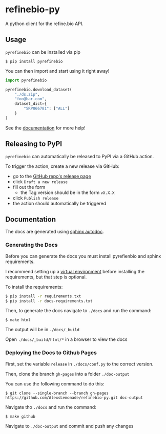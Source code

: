 # refinebio-py

A python client for the refine.bio API.

## Usage

`pyrefinebio` can be installed via pip

```
$ pip install pyrefinebio
```

You can then import and start using it right away!

```python
import pyrefinebio

pyrefinebio.download_dataset(
    "./ds.zip",
    "foo@bar.com",
    dataset_dict={
        "SRP066781": ["ALL"]
    }
)
```

See the [documentation](https://alexslemonade.github.io/refinebio-py/index.html) for more help!

## Releasing to PyPI

`pyrefinebio` can automatically be released to PyPI via a GitHub action.

To trigger the action, create a new release via GitHub:
- go to the [GitHub repo's release page](https://github.com/AlexsLemonade/refinebio-py/releases)
- click `Draft a new release`
- fill out the form
    - the Tag version should be in the form `vX.X.X`
- click `Publish release`
- the action should automatically be triggered

## Documentation

The docs are generated using [sphinx autodoc](https://www.sphinx-doc.org/en/master/usage/extensions/autodoc.html).

### Generating the Docs

Before you can generate the docs you must install pyrefienbio and sphinx requirements.

I recommend setting up a [virtual environment](https://docs.python.org/3/tutorial/venv.html)
before installing the requirements, but that step is optional.

To install the requirements:

```bash
$ pip install -r requirements.txt
$ pip install -r docs-requirements.txt
```

Then, to generate the docs navigate to `./docs` and run the command:

```
$ make html
```

The output will be in `./docs/_build`

Open `./docs/_build/html/*` in a browser to view the docs

### Deploying the Docs to Github Pages

First, set the variable `release` in `./docs/conf.py` to the correct version.

Then, clone the branch `gh-pages` into a folder `./doc-output`

You can use the following command to do this:

```
$ git clone --single-branch --branch gh-pages https://github.com/AlexsLemonade/refinebio-py.git doc-output
```

Navigate tho `./docs` and run the command:

```
$ make github
```

Navigate to `./doc-output` and commit and push any changes
